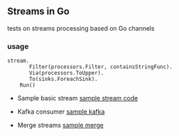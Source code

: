 ## Streams in Go

tests on streams processing based on Go channels  

### usage

```
stream.
       Filter(processors.Filter, containsStringFunc).
       Via(processors.ToUpper).
       To(sinks.ForeachSink).
    Run()
```

* Sample basic stream
[sample stream code](./examples/sample_stream.go)

* Kafka consumer 
[sample kafka](./examples/kafka_stream.go)

* Merge streams
[sample merge](./examples/sample_merge.go)
